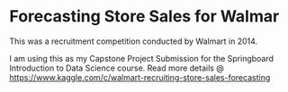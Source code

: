 # Forecasting Store Sales for Walmar
This was a recruitment competition conducted by Walmart in 2014.

I am using this as my Capstone Project Submission for the Springboard Introduction to Data Science course.
Read more details @ https://www.kaggle.com/c/walmart-recruiting-store-sales-forecasting


